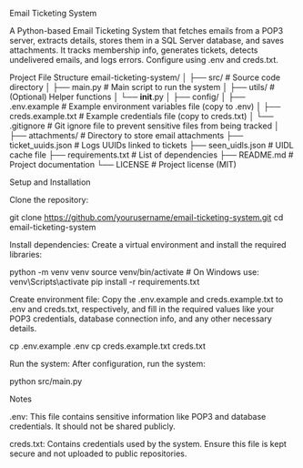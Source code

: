 Email Ticketing System

A Python-based Email Ticketing System that fetches emails from a POP3 server, extracts details, stores them in a SQL Server database, and saves attachments. It tracks membership info, generates tickets, detects undelivered emails, and logs errors. Configure using .env and creds.txt.

Project File Structure
email-ticketing-system/
│
├── src/                              # Source code directory
│   ├── main.py                       # Main script to run the system
│   ├── utils/                        # (Optional) Helper functions
│   └── __init__.py
│
├── config/
│   ├── .env.example                  # Example environment variables file (copy to .env)
│   ├── creds.example.txt             # Example credentials file (copy to creds.txt)
│   └── .gitignore                    # Git ignore file to prevent sensitive files from being tracked
│
├── attachments/                      # Directory to store email attachments
├── ticket_uuids.json                 # Logs UUIDs linked to tickets
├── seen_uidls.json                   # UIDL cache file
├── requirements.txt                  # List of dependencies
├── README.md                         # Project documentation
└── LICENSE                           # Project license (MIT)

Setup and Installation

Clone the repository:

git clone https://github.com/yourusername/email-ticketing-system.git
cd email-ticketing-system


Install dependencies:
Create a virtual environment and install the required libraries:

python -m venv venv
source venv/bin/activate  # On Windows use: venv\Scripts\activate
pip install -r requirements.txt


Create environment file:
Copy the .env.example and creds.example.txt to .env and creds.txt, respectively, and fill in the required values like your POP3 credentials, database connection info, and any other necessary details.

cp .env.example .env
cp creds.example.txt creds.txt


Run the system:
After configuration, run the system:

python src/main.py

Notes

.env: This file contains sensitive information like POP3 and database credentials. It should not be shared publicly.

creds.txt: Contains credentials used by the system. Ensure this file is kept secure and not uploaded to public repositories.
